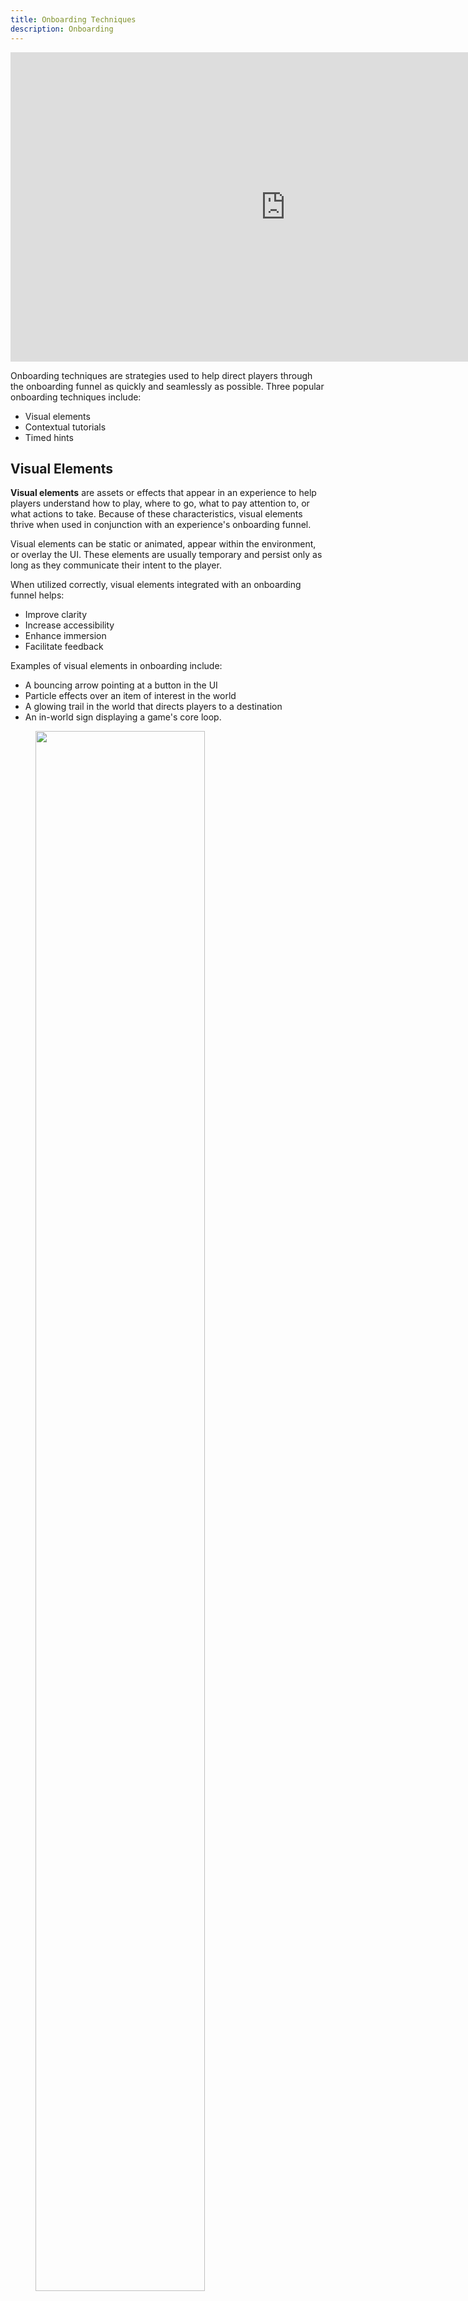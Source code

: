 ```yaml
---
title: Onboarding Techniques
description: Onboarding
---
```


<iframe width="880" height="495" src="https://www.youtube-nocookie.com/embed/dXqZC4x2Vn8?si=CdkQvEY085pWO3iS" title="YouTube video player" frameborder="0" allow="accelerometer; autoplay; clipboard-write; encrypted-media; gyroscope; picture-in-picture; web-share" allowfullscreen></iframe>

<br />

Onboarding techniques are strategies used to help direct players through the onboarding funnel as quickly and seamlessly as possible. Three popular onboarding techniques include:

- Visual elements
- Contextual tutorials
- Timed hints

## Visual Elements

**Visual elements** are assets or effects that appear in an experience to help players understand how to play, where to go, what to pay attention to, or what actions to take. Because of these characteristics, visual elements thrive when used in conjunction with an experience's onboarding funnel.

Visual elements can be static or animated, appear within the environment, or overlay the UI. These elements are usually temporary and persist only as long as they communicate their intent to the player.

When utilized correctly, visual elements integrated with an onboarding funnel helps:

- Improve clarity
- Increase accessibility
- Enhance immersion
- Facilitate feedback

Examples of visual elements in onboarding include:

- A bouncing arrow pointing at a button in the UI
- Particle effects over an item of interest in the world
- A glowing trail in the world that directs players to a destination
- An in-world sign displaying a game's core loop.

<figure>
    <img src="../../assets/game-design/onboarding-techniques/visual-elements-1.png" width="80%"/>
    <figcaption>Directional arrows and icons in _Creatures of Sonaria._ </figcaption>
  </figure>

### Improve Clarity

Players who don't understand what to do in the first few minutes of a game are likely to quit, but so are players who are bored by lengthy and prescriptive tutorials. Utilizing visual elements in onboarding funnels enables you to teach players what they need to know, while also allowing them to get to the fun quickly. When information must be communicated efficiently, visual elements are used to improve clarity in three ways:

- Prominence
- Highlights
- Hints

#### Prominence

Prominent visuals can be harder to overlook, ignore, or misinterpret than text alone. Some experiences present pop-up messages with text as players make progress. Depending on factors like location, color and contrast, and how focused the player is on what they're doing in the experience, those text prompts can be easily overlooked. If players don't notice them, they are of no benefit. Placing visual elements in the world, where players encounter them as they are playing, is one solution to this problem.

In _Color or Die_, a sign explaining the game's core survival mechanic is placed directly in players' line of sight as they collect their first paint bucket to begin playing. It's impossible to miss, but doesn't prevent the player from starting the experience.

<figure>
    <img src="../../assets/game-design/onboarding-techniques/visual-elements-2.png" width="80%"/>
    <figcaption>Prominent visual element in _Color or Die._ </figcaption>
  </figure>

This technique is an efficient way of explaining the core mechanic of an experience quickly and clearly. Compare the visual element to what this same information could look like as text:

> When the monster approaches, stand against a wall that's the same color as your avatar. The monster will be confused and unable to see you. If you stand against a wall of a different color, it will notice you and you will be in danger.

Players generally don't like to read instructions and skip through text prompts to get to gameplay. Presenting instructions visually with as few clicks or taps as possible prepares those impatient players better than any amount of text that they would refuse to read.

#### Highlights

Highlighting something that players should look at is more effective than describing it in text. The more text a player is asked to read, the more likely they are to misinterpret or forget the information. Well-designed visuals can be harder to misunderstand and easier to retain due to requiring less interpretation.

Consider the following sentence:

> Open your inventory by clicking on the **backpack** button.

This requires players to interpret a **backpack** button and then search for it in the UI. Instead, consider the impact of having an arrow point at the button telling them exactly where they need to click.

<figure>
    <img src="../../assets/game-design/onboarding-techniques/visual-elements-3.png" width="80%"/>
    <figcaption>Highlights in _Hello Kitty Cafe._</figcaption>
  </figure>

In this example from _Hello Kitty Cafe_, the desired button is spotlighted while the rest of the screen is dimmed. A pink outline highlights the button and an arrow points at it. There is no mistaking what the player is expected to click next.

#### Hints

Visual hints can keep players on track. New players don't always know what's important to pay attention to and are excited to explore. Persistent visual elements that stay on-screen until the player has completed a step of the tutorial helps keep players from being distracted by other gameplay mechanics, the environment, or UI. Even if they choose to explore, the hints remain to guide them when they are ready to return.

Visual elements are not limited to telling players where to go or what to click. They can also imply functionality, such as alerting players that items in the world can be interacted with.

In Jailbreak, players are not told explicitly what to do in order to escape the prison, but visual hints in the world grab their attention and imply interactivity. Without these hints, new players might struggle to locate escape routes. Visual hints provide just enough information to allow players to solve the problem themselves, and feel clever for figuring it out.

<figure>
    <img src="../../assets/game-design/onboarding-techniques/visual-elements-4.png" width="80%"/>
    <figcaption>Footprints hint at a possible escape route in _Jailbreak._ </figcaption>
  </figure>

When considering implementing hints into your onboarding funnel, be intentional in determining who will see them and when they appear. For more on utilizing hints, see [Timed Hints](#timed-hints).

### Increase Accessibility

Visual elements are more broadly accessible than text. Visuals like arrows and particle effects communicate without words and don't require translation to be understood by a global audience. This helps players who rely on localization into other languages, as well as UI designers who don't have to worry about a text string getting longer after translation.

For experiences that appeal to younger players, teaching without words can help those that are still learning to read or who don't have the vocabulary to understand descriptions of more complex systems.

Using visual elements also ensures accessibility on various platforms, such as mobile devices, where text can be too small to read comfortably. Visual elements are also easier to interpret, especially for players who are visually impaired.

For more information about designing accessible visual elements, see this video on [Color Contrast](https://www.youtube.com/watch?v=syQcaeRqqc4).

<figure>
    <img src="../../assets/game-design/onboarding-techniques/visual-elements-5.png" width="80%"/>
    <figcaption>Directional arrows in _Winds of Fortune._ </figcaption>
  </figure>

### Enhance Immersion

Visual elements can help players stay immersed in gameplay. Directional trails, for example, provide direction while allowing players the freedom to explore and make other choices. They strongly suggest an action, but don't require it. While most players will follow the directions, the availability of choice makes the tutorial feel less forced than if they had no other options, and allows players to stay immersed in the experience and explore at their own pace.

<figure>
    <img src="../../assets/game-design/onboarding-techniques/visual-elements-6.png" width="80%"/>
    <figcaption>Directional trail in _Hello Kitty Cafe._ </figcaption>
  </figure>

### Facilitate Feedback

Visual elements can be used as feedback outside of tutorials and onboarding funnels. Feedback occurs when a player takes an action in a game and the game responds in a way that communicates the results of the action. Visual elements can be used to communicate feedback and provide players with actionable information to help them make their next choice.

As an example, when players are in combat in _Winds of Fortune_:

- VFX flashes indicate that the player's sword swings have hit their target
- Red numbers fly off an enemy when they are hit, indicating damage points
- A red screen effect throbs, alerting the player that their health is getting low
- Health meters update for the player and enemy
- When an enemy is defeated, coins fly out to let the player know that they have received rewards
- If defeating the enemy is a quest objective, the counter updates when the enemy dies

<figure>
    <img src="../../assets/game-design/onboarding-techniques/visual-elements-7.png" width="80%"/>
    <figcaption>Visual Feedback in _Winds of Fortune._ </figcaption>
  </figure>

All of this feedback tells players when they have successfully hit the enemy, when they have taken damage themselves, what rewards they receive from victory, and whether they've made progress on their quest. The combination of these visual elements ensures most players understand what's happening without a needing more explicit combat tutorial.

Anytime a player takes an action in a game, it's imperative to provide clear feedback. Otherwise, players may not know that the action they took did anything, and wonder if they did something wrong, or wonder if the game is buggy.

For more information about feedback and other User Experience (UX) best practices, see [UI and UX](./ui-ux-design.md)

## Contextual Tutorials

Also known as **just in time** tutorials, **contextual tutorials** are tutorials triggered by normal play, such as entering a new map zone or picking up a new weapon. By waiting for players to engage naturally, contextual tutorials personalize instruction, which maximizes their relevance and utility within the broader onboarding funnel. Contextual tutorials facilitate:

- **Increased learning retention:** Players learn best by understanding the context of a situation and by interacting with tutorials that are triggered by their first interaction with a game feature. When players practice actions while learning them, they retain knowledge better.
- **Faster onboarding:** It's important to lead players to the enjoyable parts of an experience quickly to keep them engaged.Contextual tutorials allow designers to avoid lengthy onboarding systems and delay unneeded tutorials, enabling players to begin having fun more quickly.
- **Reduced cognitive load:** In the first few minutes of a game, new players often must learn many things like interactions, mechanics, and goals. The more they have to learn, the harder it becomes to retain it all, increasing the likelihood of feeling overwhelmed and quitting. Delaying non-essential information to future sessions reduces what they must learn and remember in the first session, allowing them to focus on the essentials.

Traditional tutorial flows guide players in a fixed sequence through an experience's features, ensuring that they learn essential skills and knowledge. While this method can be effective for high level concepts, it can lead to boredom or frustration due to restricting player choice. Contextual tutorials enhance the experience by holding off on less crucial instructions and quickly handing control to the player, by only providing specific instructions to the relevant players.

### Use cases

In [_Squishmallows_](https://www.roblox.com/games/7941853407/), contextual tutorials are used to effectively teach players how and when to use the combination station. When a player has two identical Squishmallows in their inventory, a contextual tutorial triggers, and shows players how to combine three _Squishmallows_ at the combination station in order to create a larger one.

<GridContainer numColumns="2">
  <figure>
    <img src="../../assets/game-design/onboarding-techniques/contextual-tutorial-1.png" width="100%"/>
    <figcaption>Contextual combination station tutorial in *Squishmallows*.</figcaption>
  </figure>
  <figure>
    <img src="../../assets/game-design/onboarding-techniques/contextual-tutorial-2.png" width="100%"/>
    <figcaption>Contextual combination station tutorial in *Squishmallows*.</figcaption>
  </figure>
</GridContainer>

If the developers included this tutorial in the onboarding experience, it would make it too long and irrelevant, and players may forget the information before they can use it. Presenting the tutorial when players have the required _Squishmallows_ encourages immediate action at the combination station, and helps players remember the process for future use.

Contextual tutorials also teach non-core concepts, letting players learn about these features by themselves. In _Squishmallows_, these tutorials explain the marketplace where players sell Squishmallows to each other for in-game currency. Since the marketplace mainly serves mid and late-game players trading rare or high-level Squishmallows, the developers introduce new players to the marketplace through contextual tutorials when they find it on their own.

<GridContainer numColumns="2">
  <figure>
    <img src="../../assets/game-design/onboarding-techniques/contextual-tutorial-3.png" width="100%"/>
    <figcaption>Contextual market tutorial in *Squishmallows*.</figcaption>
  </figure>
  <figure>
    <img src="../../assets/game-design/onboarding-techniques/contextual-tutorial-4.png" width="100%"/>
    <figcaption>Contextual market tutorial in *Squishmallows*.</figcaption>
  </figure>
</GridContainer>

## Timed Hints

**Timed hints** are tutorial elements that appear to struggling players after a predetermined period of time to help them progress through the onboarding funnel as quickly and seamlessly as possible. Players who need additional help can often be identified by timing how long it takes them to follow instructions or complete tasks.

In addition to helping players through the onboarding tutorial, showing timely hints to players can also:

- **Increase retention:** Timed hints can increase the number of new players retained by an experience by ensuring that struggling players get the extra help they need to succeed and have fun. New players needing additional help at first can become dedicated players in the future if they receive appropriate and well timed support.
- **Improve player agency:** Timed hints allow designers to create less structured tutorial sequences and add additional layers of assistance specifically for those who need it. This avoids annoying experienced players while giving newer players the opportunity to figure things out for themselves. Players who figure things out on their own tend to feel more successful and empowered, which helps them complete tutorials quickly and get to the fun faster.
- **Surface overlooked features:** Timed hints can also be used to draw attention to features in an experience that weren't core enough to be included in onboarding, but are still worth surfacing. For example, if a player hasn't engaged with a game's trade feature in their first two sessions, highlighting the trade button in the UI would encourage them to click on it and experience the feature for the first time.

When deciding how and when to use timed hints, observing playtesters can provide valuable information about where such hints are needed and how long to wait before displaying them. Try to find a balance between displaying them so quickly that players feel that they haven't gotten the chance to figure it out on their own, and waiting so long that they get frustrated.

### Use Cases

In [Plant](https://create.roblox.com/docs/resources/plant-reference-project), players follow a simple loop of planting seeds, selling produce, and investing currency into larger pots and more valuable plants. A great candidate for timed hint utilization is in the UI when planting seeds. In order to plant a seed, players have to select the **PLANT CABBAGE SEED** button.

While most players will have little trouble figuring out what to do, there's a chance that some players might get stuck. In this hypothetical situation, playtesting results determine that most players find and press the button within 10 seconds. Adding a highlight to the button at 11 seconds would give those remaining players the hint that they may need to continue, without annoying the majority of players who don't need it.

<GridContainer numColumns="2">
  <figure>
    <img src="../../assets/game-design/onboarding-techniques/timed-hints-1.png" width="100%"/>
    <figcaption>Timed hint opportunity in *Plant*.</figcaption>
  </figure>
  <figure>
    <img src="../../assets/game-design/onboarding-techniques/timed-hints-2.png" width="100%"/>
    <figcaption>Timed hint application in *Plant*.</figcaption>
  </figure>
</GridContainer>

Another potential place for a timed hint is during the player's first selling opportunity. After harvesting lettuce from their first few plants, players can take their wagon to one of three marketplace stands in order to sell their yield and gain the currency needed for upgrades.

Players may be confused about which marketplace to visit to complete the objective. To alleviate this, an arrow could be placed over the correct stall after players have had some time to explore.

<GridContainer numColumns="2">
  <figure>
    <img src="../../assets/game-design/onboarding-techniques/timed-hints-3.png" width="100%"/>
    <figcaption>Timed hint opportunity in *Plant*.</figcaption>
  </figure>
  <figure>
    <img src="../../assets/game-design/onboarding-techniques/timed-hints-4.png" width="100%"/>
    <figcaption>Timed hint application in *Plant*.</figcaption>
  </figure>
</GridContainer>

In both hypothetical examples, the timed hints only appear after the majority of players have completed the objective, and only appear the first time the task is presented. Timed hints should be sufficient to help struggling players after only being shown once, and only be shown to those who need it.
